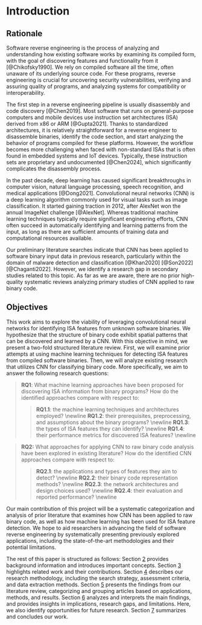 # Introduction

## Rationale

<!--
  - Why reverse engineering is important, usecases, embedded systems, Binary analysis is first step of RE

  - IoT and embedded diverse architectures, hard to develop one fits all. ML aids in this field, features.
-->

<!-- TODO: ikke nødvendigvis compiled form? -->

Software reverse engineering is the process of analyzing and understanding how existing software works by examining its compiled form, with the goal of discovering features and functionality from it [@Chikofsky1990]. We rely on compiled software all the time, often unaware of its underlying source code. For these programs, reverse engineering is crucial for uncovering security vulnerabilities, verifying and assuring quality of programs, and analyzing systems for compatibility or interoperability.

The first step in a reverse engineering pipeline is usually disassembly and code discovery [@Chen2019]. Most software that runs on general-purpose computers and mobile devices use instruction set architectures (ISA) derived from x86 or ARM [@Gupta2021]. Thanks to standardized architectures, it is relatively straightforward for a reverse engineer to disassemble binaries, identify the code section, and start analyzing the behavior of programs compiled for these platforms. However, the workflow becomes more challenging when faced with non-standard ISAs that is often found in embedded systems and IoT devices. Typically, these instruction sets are proprietary and undocumented [@Chen2024], which significantly complicates the disassembly process.

In the past decade, deep learning has caused significant breakthroughs in computer vision, natural language processing, speech recognition, and medical applications [@Dong2021]. Convolutional neural networks (CNN) is a deep learning algorithm commonly used for visual tasks such as image classification. It started gaining traction in 2012, after AlexNet won the annual ImageNet challenge [@AlexNet]. Whereas traditional machine learning techniques typically require significant engineering efforts, CNN often succeed in automatically identifying and learning patterns from the input, as long as there are sufficient amounts of training data and computational resources available.

Our preliminary literature searches indicate that CNN has been applied to software binary input data in previous research, particularly within the domain of malware detection and classification [@Khan2020] [@Son2022] [@Chaganti2022]. However, we identify a research gap in secondary studies related to this topic. As far as we are aware, there are no prior high-quality systematic reviews analyzing primary studies of CNN applied to raw binary code.

## Objectives

This work aims to explore the viability of leveraging convolutional neural networks for identifying ISA features from unknown software binaries. We hypothesize that the structure of binary code exhibit spatial patterns that can be discovered and learned by a CNN. With this objective in mind, we present a two-fold structured literature review. First, we will examine prior attempts at using machine learning techniques for detecting ISA features from compiled software binaries. Then, we will analyze existing research that utilizes CNN for classifying binary code. More specifically, we aim to answer the following research questions:

> **RQ1**: What machine learning approaches have been proposed for discovering ISA information from binary programs? How do the identified approaches compare with respect to:
>
> > **RQ1.1**: the machine learning techniques and architectures employed? \newline
> > **RQ1.2**: their prerequisites, preprocessing, and assumptions about the binary programs? \newline
> > **RQ1.3**: the types of ISA features they can identify? \newline
> > **RQ1.4**: their performance metrics for discovered ISA features? \newline <!-- TODO: Brukes trenger vi denne? -->

> **RQ2:** What approaches for applying CNN to raw binary code analysis have been explored in existing literature? How do the identified CNN approaches compare with respect to:
>
> > **RQ2.1**: the applications and types of features they aim to detect? \newline
> > **RQ2.2**: their binary code representation methods? \newline
> > **RQ2.3**: the network architectures and design choices used? \newline
> > **RQ2.4**: their evaluation and reported performance? \newline

Our main contribution of this project will be a systematic categorization and analysis of prior literature that examines how CNN has been applied to raw binary code, as well as how machine learning has been used for ISA feature detection. We hope to aid researchers in advancing the field of software reverse engineering by systematically presenting previously explored applications, including the state-of-the-art methodologies and their potential limitations.

The rest of this paper is structured as follows: Section [2](#background) provides background information and introduces important concepts. Section [3](#related-work) highlights related work and their contributions. Section [4](#methodology) describes our research methodology, including the search strategy, assessment criteria, and data extraction methods. Section [5](#results) presents the findings from our literature review, categorizing and grouping articles based on applications, methods, and results. Section [6](#discussion) analyzes and interprets the main findings, and provides insights in implications, research gaps, and limitations. Here, we also identify opportunities for future research. Section [7](#conclusion) summarizes and concludes our work.
